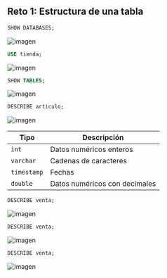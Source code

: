 ## Reto 1: Estructura de una tabla


<div style="text-align: justify;">

```sql
SHOW DATABASES;
```
![imagen](images/reto_1_1.png)

```sql
USE tienda;
```
![imagen](images/reto_1_2.png)

```sql
SHOW TABLES;
```
![imagen](images/reto_1_3.png)

```sql
DESCRIBE articulo;
```
![imagen](images/reto_1_4.png)

| Tipo        | Descripción                   |
|-------------|-------------------------------|
| `ìnt`       | Datos numéricos enteros       |
| `varchar`   | Cadenas de caracteres         |
| `timestamp` | Fechas                        |
| `double`    | Datos numéricos con decimales |


```sql
DESCRIBE venta;
```
![imagen](images/reto_1_5.png)

```sql
DESCRIBE venta;
```
![imagen](images/reto_1_6.png)

```sql
DESCRIBE venta;
```
![imagen](images/reto_1_7.png)



</div>



